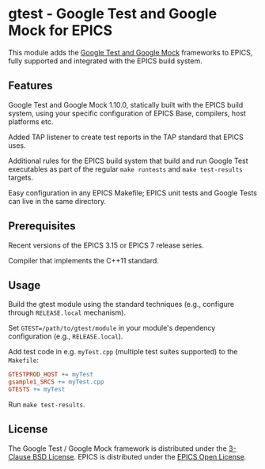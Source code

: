 # gtest - Google Test and Google Mock for EPICS
This module adds the [Google Test and Google Mock][googletest]
frameworks to EPICS, fully supported and integrated with the EPICS
build system.

## Features

Google Test and Google Mock 1.10.0, statically built with the EPICS
build system, using your specific configuration of EPICS Base,
compilers, host platforms etc.

Added TAP listener to create test reports in the TAP standard that
EPICS uses.

Additional rules for the EPICS build system that build and run Google
Test executables as part of the regular `make runtests` and
`make test-results` targets.

Easy configuration in any EPICS Makefile;
EPICS unit tests and Google Tests can live in the same directory.

## Prerequisites

Recent versions of the EPICS 3.15 or EPICS 7 release series.

Compiler that implements the C++11 standard.

## Usage

Build the gtest module using the standard techniques (e.g., configure
through `RELEASE.local` mechanism).

Set `GTEST=/path/to/gtest/module` in your module's dependency
configuration (e.g., `RELEASE.local`).

Add test code in e.g. `myTest.cpp` (multiple test suites supported)
to the `Makefile`:

```makefile
GTESTPROD_HOST += myTest
gsample1_SRCS += myTest.cpp
GTESTS += myTest
```

Run `make test-results`.

## License

The Google Test / Google Mock framework is distributed under the
[3-Clause BSD License][license.bsd].
EPICS is distributed under the [EPICS Open License][license.epics].

<!-- Links -->

[googletest]: https://github.com/google/googletest

[license.bsd]: https://opensource.org/licenses/BSD-3-Clause
[license.epics]: https://epics-controls.org/epics-open-license
